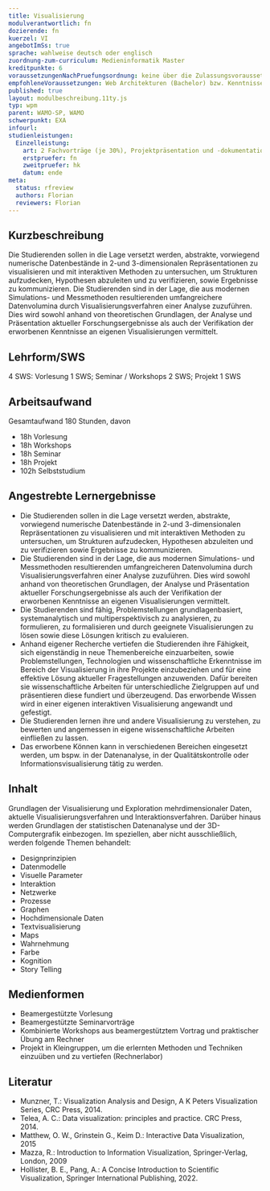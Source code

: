 ```yaml
---
title: Visualisierung
modulverantwortlich: fn
dozierende: fn
kuerzel: VI
angebotImSs: true
sprache: wahlweise deutsch oder englisch
zuordnung-zum-curriculum: Medieninformatik Master
kreditpunkte: 6
voraussetzungenNachPruefungsordnung: keine über die Zulassungsvoraussetzungen zum Studium hinausgehenden
empfohleneVoraussetzungen: Web Architekturen (Bachelor) bzw. Kenntnisse in HTML
published: true
layout: modulbeschreibung.11ty.js
typ: wpm
parent: WAMO-SP, WAMO
schwerpunkt: EXA
infourl:
studienleistungen:
  Einzelleistung:
    art: 2 Fachvorträge (je 30%), Projektpräsentation und -dokumentation (40%)
    erstpruefer: fn
    zweitpruefer: hk
    datum: ende
meta:
  status: rfreview
  authors: Florian
  reviewers: Florian
---
```


## Kurzbeschreibung
Die Studierenden sollen in die Lage versetzt werden, abstrakte, vorwiegend numerische Datenbestände in 2-und 3-dimensionalen Repräsentationen zu visualisieren und mit interaktiven Methoden zu untersuchen, um Strukturen aufzudecken, Hypothesen abzuleiten und zu verifizieren, sowie Ergebnisse zu kommunizieren. Die Studierenden sind in der Lage, die aus modernen Simulations- und Messmethoden resultierenden umfangreichere Datenvolumina durch Visualisierungsverfahren einer Analyse zuzuführen. Dies wird sowohl anhand von theoretischen Grundlagen, der Analyse und Präsentation aktueller Forschungsergebnisse als auch der Verifikation der erworbenen Kenntnisse an eigenen Visualisierungen vermittelt.


## Lehrform/SWS
4 SWS: Vorlesung 1 SWS; Seminar / Workshops 2 SWS; Projekt 1 SWS

## Arbeitsaufwand
Gesamtaufwand 180 Stunden, davon

- 18h Vorlesung
- 18h Workshops
- 18h Seminar
- 18h Projekt
- 102h Selbststudium

## Angestrebte Lernergebnisse
- Die Studierenden sollen in die Lage versetzt werden, abstrakte, vorwiegend numerische Datenbestände in 2-und 3-dimensionalen Repräsentationen zu visualisieren und mit interaktiven Methoden zu untersuchen, um Strukturen aufzudecken, Hypothesen abzuleiten und zu verifizieren sowie Ergebnisse zu kommunizieren.
- Die Studierenden sind in der Lage, die aus modernen Simulations- und Messmethoden resultierenden umfangreicheren Datenvolumina durch Visualisierungsverfahren einer Analyse zuzuführen. Dies wird sowohl anhand von theoretischen Grundlagen, der Analyse und Präsentation aktueller Forschungsergebnisse als auch der Verifikation der erworbenen Kenntnisse an eigenen Visualisierungen vermittelt.
- Die Studierenden sind fähig, Problemstellungen grundlagenbasiert, systemanalytisch und multiperspektivisch zu analysieren, zu formulieren, zu formalisieren und durch geeignete Visualisierungen zu lösen sowie diese Lösungen kritisch zu evaluieren.
- Anhand eigener Recherche vertiefen die Studierenden ihre Fähigkeit, sich eigenständig in neue Themenbereiche einzuarbeiten, sowie Problemstellungen, Technologien und wissenschaftliche Erkenntnisse im Bereich der Visualisierung in ihre Projekte einzubeziehen und für eine effektive Lösung aktueller Fragestellungen anzuwenden. Dafür bereiten sie wissenschaftliche Arbeiten für unterschiedliche Zielgruppen auf und präsentieren diese fundiert und überzeugend. Das erworbende Wissen wird in einer eigenen interaktiven Visualisierung angewandt und gefestigt.
- Die Studierenden lernen ihre und andere Visualisierung zu verstehen, zu bewerten und angemessen in eigene wissenschaftliche Arbeiten einfließen zu lassen.
- Das erworbene Können kann in verschiedenen Bereichen eingesetzt werden, um bspw. in der Datenanalyse, in der Qualitätskontrolle oder Informationsvisualisierung tätig zu werden.

## Inhalt
Grundlagen der Visualisierung und Exploration mehrdimensionaler Daten, aktuelle Visualisierungsverfahren und Interaktionsverfahren.
Darüber hinaus werden Grundlagen der statistischen Datenanalyse und der 3D-Computergrafik einbezogen.
Im speziellen, aber nicht ausschließlich, werden folgende Themen behandelt:

- Designprinzipien
- Datenmodelle
- Visuelle Parameter
- Interaktion
- Netzwerke
- Prozesse
- Graphen
- Hochdimensionale Daten
- Textvisualisierung
- Maps
- Wahrnehmung
- Farbe
- Kognition
- Story Telling

## Medienformen
- Beamergestützte Vorlesung
- Beamergestützte Seminarvorträge
- Kombinierte Workshops aus beamergestütztem Vortrag und praktischer Übung am Rechner
- Projekt in Kleingruppen, um die erlernten Methoden und Techniken einzuüben und zu vertiefen (Rechnerlabor)

## Literatur
- Munzner, T.: Visualization Analysis and Design, A K Peters Visualization Series, CRC Press, 2014.
- Telea, A. C.: Data visualization: principles and practice. CRC Press, 2014.
- Matthew, O. W., Grinstein G., Keim D.: Interactive Data Visualization, 2015
- Mazza, R.: Introduction to Information Visualization, Springer-Verlag, London, 2009
- Hollister, B. E., Pang, A.: A Concise Introduction to Scientific Visualization, Springer International Publishing, 2022.
